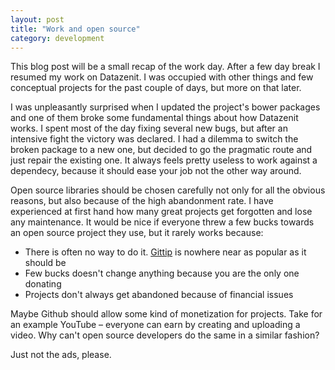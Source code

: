 ```yaml
---
layout: post
title: "Work and open source"
category: development
---
```


This blog post will be a small recap of the work day. After a few day break I resumed my work on Datazenit. I was occupied with other things and few conceptual projects for the past couple of days, but more on that later. 

I was unpleasantly surprised when I updated the project's bower packages and one of them broke some fundamental things about how Datazenit works. I spent most of the day fixing several new bugs, but after an intensive fight the victory was declared. I had a dilemma to switch the broken package to a new one, but decided to go the pragmatic route and just repair the existing one. It always feels pretty useless to work against a dependecy, because it should ease your job not the other way around. 

Open source libraries should be chosen carefully not only for all the obvious reasons, but also  because of the high abandonment rate. I have experienced at first hand how many great projects get forgotten and lose any maintenance. It would be nice if everyone threw a few bucks towards an open source project they use, but it rarely works because: 

* There is often no way to do it. [Gittip](https://www.gittip.com/) is nowhere near as popular as it should be  
* Few bucks doesn't change anything because you are the only one donating  
* Projects don't always get abandoned because of financial issues  

Maybe Github should allow some kind of monetization for projects. Take for an example YouTube – everyone can earn by creating and uploading a video. Why can't open source developers do the same in a similar fashion? 

Just not the ads, please.